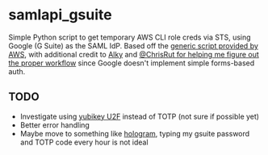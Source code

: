 # samlapi_gsuite  

Simple Python script to get temporary AWS CLI role creds via STS, using Google (G Suite) as the SAML IdP.  Based off the [generic script provided by AWS](https://aws.amazon.com/blogs/security/how-to-implement-a-general-solution-for-federated-apicli-access-using-saml-2-0/), with additional credit to [Alky](https://github.com/jspc/alky) and [@ChrisRut for helping me figure out the proper workflow](https://github.com/jspc/alky/issues/1#issuecomment-288125555) since Google doesn't implement simple forms-based auth.

## TODO
+ Investigate using [yubikey U2F](https://github.com/Yubico) instead of TOTP (not sure if possible yet)
+ Better error handling
+ Maybe move to something like [hologram](https://github.com/AdRoll/hologram), typing my gsuite password and TOTP code every hour is not ideal
